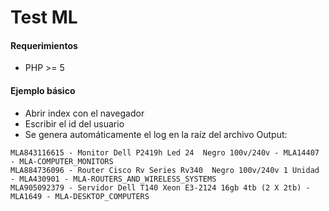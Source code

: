 # Test ML
#### Requerimientos
- PHP >= 5
#### Ejemplo básico
- Abrir index con el navegador
- Escribir el id del usuario
- Se genera automáticamente el log en la raíz del archivo
Output:
```codes
MLA843116615 - Monitor Dell P2419h Led 24  Negro 100v/240v - MLA14407 - MLA-COMPUTER_MONITORS
MLA884736096 - Router Cisco Rv Series Rv340  Negro 100v/240v 1 Unidad - MLA430901 - MLA-ROUTERS_AND_WIRELESS_SYSTEMS
MLA905092379 - Servidor Dell T140 Xeon E3-2124 16gb 4tb (2 X 2tb) - MLA1649 - MLA-DESKTOP_COMPUTERS
```
